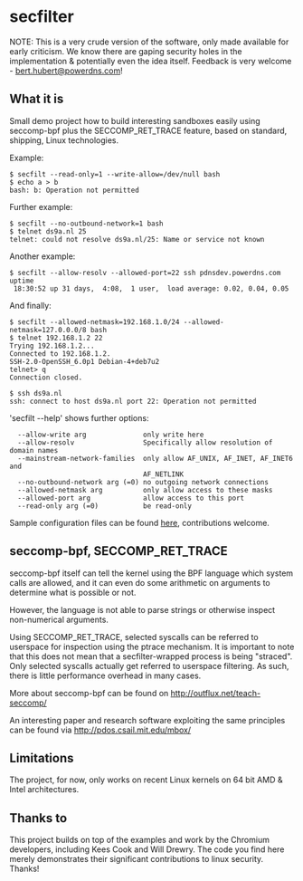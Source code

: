 # secfilter

NOTE: This is a very crude version of the software, only made available for early criticism. 
We know there are gaping security holes in the implementation & potentially even the idea itself. 
Feedback is very welcome - bert.hubert@powerdns.com!

## What it is

Small demo project how to build interesting sandboxes easily using seccomp-bpf plus
the SECCOMP_RET_TRACE feature, based on standard, shipping, Linux technologies.

Example:

```
$ secfilt --read-only=1 --write-allow=/dev/null bash
$ echo a > b
bash: b: Operation not permitted
```

Further example:
```
$ secfilt --no-outbound-network=1 bash
$ telnet ds9a.nl 25
telnet: could not resolve ds9a.nl/25: Name or service not known
```

Another example:
```
$ secfilt --allow-resolv --allowed-port=22 ssh pdnsdev.powerdns.com uptime
 18:30:52 up 31 days,  4:08,  1 user,  load average: 0.02, 0.04, 0.05
```

And finally:

```
$ secfilt --allowed-netmask=192.168.1.0/24 --allowed-netmask=127.0.0.0/8 bash
$ telnet 192.168.1.2 22
Trying 192.168.1.2...
Connected to 192.168.1.2.
SSH-2.0-OpenSSH_6.0p1 Debian-4+deb7u2
telnet> q   
Connection closed.

$ ssh ds9a.nl
ssh: connect to host ds9a.nl port 22: Operation not permitted
```

'secfilt --help' shows further options:

```
  --allow-write arg              only write here
  --allow-resolv                 Specifically allow resolution of domain names
  --mainstream-network-families  only allow AF_UNIX, AF_INET, AF_INET6 and 
                                 AF_NETLINK
  --no-outbound-network arg (=0) no outgoing network connections
  --allowed-netmask arg          only allow access to these masks
  --allowed-port arg             allow access to this port
  --read-only arg (=0)           be read-only
```

Sample configuration files can be found
[here](https://github.com/ahupowerdns/secfilter/tree/master/samples), 
contributions welcome.

## seccomp-bpf, SECCOMP_RET_TRACE

seccomp-bpf itself can tell the kernel using the BPF language which system
calls are allowed, and it can even do some arithmetic on arguments to determine
what is possible or not.

However, the language is not able to parse strings or otherwise inspect
non-numerical arguments.

Using SECCOMP_RET_TRACE, selected syscalls can be referred to userspace for
inspection using the ptrace mechanism. It is important to note that this
does not mean that a secfilter-wrapped process is being "straced". Only selected
syscalls actually get referred to userspace filtering. As such, there is little
performance overhead in many cases.

More about seccomp-bpf can be found on http://outflux.net/teach-seccomp/

An interesting paper and research software exploiting the same principles
can be found via http://pdos.csail.mit.edu/mbox/

## Limitations

The project, for now, only works on recent Linux kernels on 64 bit AMD & Intel architectures.

## Thanks to

This project builds on top of the examples and work by the Chromium
developers, including Kees Cook and Will Drewry. The code you find here merely demonstrates 
their significant contributions to linux security.  Thanks!


